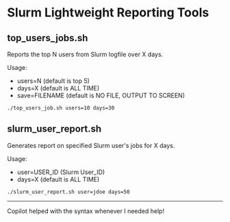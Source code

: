 # Slurm Lightweight Reporting Tools
## top_users_jobs.sh
Reports the top N users from Slurm logfile over X days.

Usage:
- users=N (default is top 5)
- days=X (default is ALL TIME)
- save=FILENAME (default is NO FILE, OUTPUT TO SCREEN)

`./top_users_job.sh users=10 days=30`

## slurm_user_report.sh
Generates report on specified Slurm user's jobs for X days.

Usage:
- user=USER_ID (Slurm User_ID)
- days=X (default is ALL TIME)

`./slurm_user_report.sh user=jdoe days=50`

---
Copilot helped with the syntax whenever I needed help!
